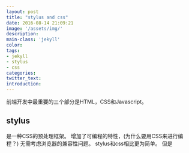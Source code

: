 ```yaml
---
layout: post
title: "stylus and css"
date: 2016-08-14 21:09:21
image: '/assets/img/'
description:
main-class: 'jekyll'
color:
tags:
- jekyll
- stylus
- css
categories:
twitter_text:
introduction:
---
```


前端开发中最重要的三个部分是HTML，CSS和Javascript。

## stylus
是一种CSS的预处理框架。
增加了可编程的特性，(为什么要用CSS来进行编程？)
无需考虑浏览器的兼容性问题。
stylus和css相比更为简单。
但是
